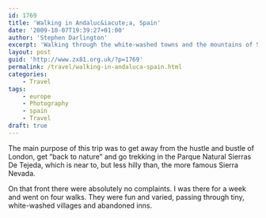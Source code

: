 ```yaml
---
id: 1769
title: 'Walking in Andaluc&iacute;a, Spain'
date: '2009-10-07T19:39:27+01:00'
author: 'Stephen Darlington'
excerpt: 'Walking through the white-washed towns and the mountains of Southern Spain.'
layout: post
guid: 'http://www.zx81.org.uk/?p=1769'
permalink: /travel/walking-in-andaluca-spain.html
categories:
    - Travel
tags:
    - europe
    - Photography
    - spain
    - Travel
draft: true
---
```


The main purpose of this trip was to get away from the hustle and bustle of London, get “back to nature” and go trekking in the Parque Natural Sierras De Tejeda, which is near to, but less hilly than, the more famous Sierra Nevada.

On that front there were absolutely no complaints. I was there for a week and went on four walks. They were fun and varied, passing through tiny, white-washed villages and abandoned inns.

<div class="flickr-gallery tag" id="gallery-4d920680"><div class="fg-clear"></div> </div><div class="fg-clear"></div> <script type="text/javascript">
											jQuery(document).ready(function(){
							jQuery("#gallery-4d920680 .flickr-thumb img").flightbox({size_callback: get_sizes});
						});
										
										//-->
				</script>It’s been a while since I’ve done any walking and so was wondering about my fitness levels before I set off but I didn’t have too much trouble — I got a little bit out of breath on some of the steeper uphill sections and my knees groaned when going downhill. The worst bits were the steep downhill on lose rocks and scree. Fortunately I stayed mostly upright with just a few minor scuffs to show for it.

Some of the hardest parts of the trekking were down to the weather. It had been an incredibly hot summer, even by the standards of southern Spain. Fortunately there was only one day where, shortly after lunch, I was wilting under the direct sun with little shade and a dwindling supply of water. A few weeks earlier and I would have had difficulties on most of the walks, even with factor fifty sun cream and more water than I would have been comfortable carrying!

On the plus side, the streams were almost dry which made the many crossings significantly easier; staying dry would have been much harder back in April or May.

Despite having enjoyed the walking, I did chicken out of the last day — an ascent of Cerro Lucero — in favour of a more thorough look around [Competa](http://www.zx81.org.uk/travel/canillas-de-albaida-spain.html) and some well-deserved relaxation. This was, after all, a holiday!